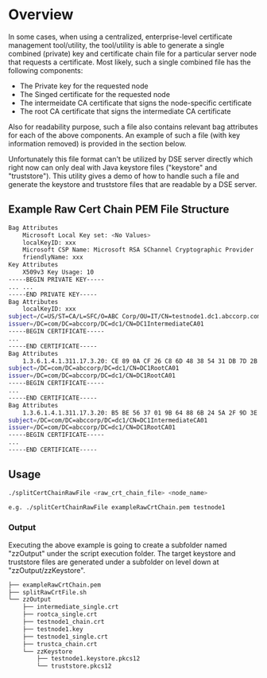 # Overview

In some cases, when using a centralized, enterprise-level certificate management tool/utility, the tool/utility is able to generate a single combined (private) key and certificate chain file for a particular server node that requests a certificate. Most likely, such a single combined file has the following components:

* The Private key for the requested node
* The Singed certificate for the requested node
* The intermeidate CA certificate that signs the node-specific certificate
* The root CA certificate that signs the intermediate CA certificate

Also for readability purpose, such a file also contains relevant bag attributes for each of the above components. An example of such a file (with key information removed) is provided in the section below.

Unfortunately this file format can't be utilized by DSE server directly which right now can only deal with Java keystore files ("keystore" and "truststore"). This utility gives a demo of how to handle such a file and generate the keystore and truststore files that are readable by a DSE server.

## Example Raw Cert Chain PEM File Structure

```bash
Bag Attributes
    Microsoft Local Key set: <No Values>
    localKeyID: xxx
    Microsoft CSP Name: Microsoft RSA SChannel Cryptographic Provider
    friendlyName: xxx
Key Attributes
    X509v3 Key Usage: 10
-----BEGIN PRIVATE KEY-----
... ...
-----END PRIVATE KEY-----
Bag Attributes
    localKeyID: xxx
subject=/C=US/ST=CA/L=SFC/O=ABC Corp/OU=IT/CN=testnode1.dc1.abccorp.com
issuer=/DC=com/DC=abccorp/DC=dc1/CN=DC1IntermediateCA01
-----BEGIN CERTIFICATE-----
...
-----END CERTIFICATE-----
Bag Attributes
    1.3.6.1.4.1.311.17.3.20: CE 89 0A CF 26 C8 6D 48 38 54 31 DB 7D 2B 7A 14 81 E5 EC 74
subject=/DC=com/DC=abccorp/DC=dc1/CN=DC1RootCA01
issuer=/DC=com/DC=abccorp/DC=dc1/CN=DC1RootCA01
-----BEGIN CERTIFICATE-----
...
-----END CERTIFICATE-----
Bag Attributes
    1.3.6.1.4.1.311.17.3.20: B5 BE 56 37 01 9B 64 88 6B 24 5A 2F 9D 3E 3F 7C B4 83 FA 93
subject=/DC=com/DC=abccorp/DC=dc1/CN=DC1IntermediateCA01
issuer=/DC=com/DC=abccorp/DC=dc1/CN=DC1RootCA01
-----BEGIN CERTIFICATE-----
...
-----END CERTIFICATE-----
```

## Usage

```bash
./splitCertChainRawFile <raw_crt_chain_file> <node_name>

e.g. ./splitCertChainRawFile exampleRawCrtChain.pem testnode1
```

### Output

Executing the above example is going to create a subfolder named "zzOutput" under the script execution folder. The target keystore and truststore files are generated under a subfolder on level down at "zzOutput/zzKeystore".

```bash
├── exampleRawCrtChain.pem
├── splitRawCrtFile.sh
└── zzOutput
    ├── intermediate_single.crt
    ├── rootca_single.crt
    ├── testnode1_chain.crt
    ├── testnode1.key
    ├── testnode1_single.crt
    ├── trustca_chain.crt
    └── zzKeystore
        ├── testnode1.keystore.pkcs12
        └── truststore.pkcs12
```
